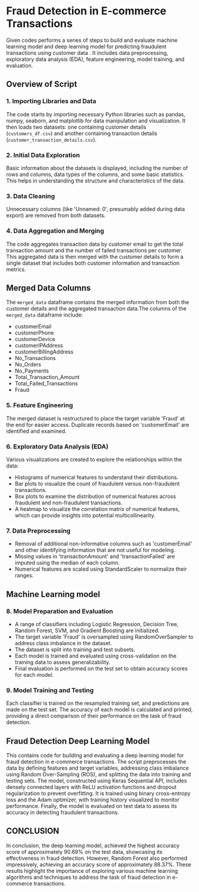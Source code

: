 # Fraud Detection in E-commerce Transactions

Given codes performs a series of steps to build and evaluate machine learning model  and deep learning model for predicting fraudulent transactions using customer data . It includes data preprocessing, exploratory data analysis (EDA), feature engineering, model training, and evaluation. 

## Overview of Script

### 1. Importing Libraries and Data
The code starts by importing necessary Python libraries such as pandas, numpy, seaborn, and matplotlib for data manipulation and visualization. It then loads two datasets: one containing customer details (`customers_df.csv`) and another containing transaction details (`customer_transaction_details.csv`).

### 2. Initial Data Exploration
Basic information about the datasets is displayed, including the number of rows and columns, data types of the columns, and some basic statistics. This helps in understanding the structure and characteristics of the data.

### 3. Data Cleaning
Unnecessary columns (like 'Unnamed: 0', presumably added during data export) are removed from both datasets.

### 4. Data Aggregation and Merging
The code aggregates transaction data by customer email to get the total transaction amount and the number of failed transactions per customer. This aggregated data is then merged with the customer details to form a single dataset that includes both customer information and transaction metrics.

## Merged Data Columns
The `merged_data` dataframe contains the merged information from both the customer details and the aggregated transaction data.The columns of the `merged_data` dataframe include:
- customerEmail
- customerPhone
- customerDevice
- customerIPAddress
- customerBillingAddress
- No_Transactions
- No_Orders
- No_Payments
- Total_Transaction_Amount
- Total_Failed_Transactions
- Fraud

### 5. Feature Engineering
The merged dataset is restructured to place the target variable 'Fraud' at the end for easier access. Duplicate records based on 'customerEmail' are identified and examined.

### 6. Exploratory Data Analysis (EDA)
Various visualizations are created to explore the relationships within the data:
- Histograms of numerical features to understand their distributions.
- Bar plots to visualize the count of fraudulent versus non-fraudulent transactions.
- Box plots to examine the distribution of numerical features across fraudulent and non-fraudulent transactions.
- A heatmap to visualize the correlation matrix of numerical features, which can provide insights into potential multicollinearity.

### 7. Data Preprocessing
- Removal of additional non-informative columns such as 'customerEmail' and other identifying information that are not useful for modeling.
- Missing values in 'transactionAmount' and 'transactionFailed' are imputed using the median of each column.
- Numerical features are scaled using StandardScaler to normalize their ranges.

## Machine Learning model

### 8. Model Preparation and Evaluation
- A range of classifiers including Logistic Regression, Decision Tree, Random Forest, SVM, and Gradient Boosting are initialized.
- The target variable 'Fraud' is oversampled using RandomOverSampler to address class imbalance in the dataset.
- The dataset is split into training and test subsets.
- Each model is trained and evaluated using cross-validation on the training data to assess generalizability.
- Final evaluation is performed on the test set to obtain accuracy scores for each model.

### 9. Model Training and Testing
Each classifier is trained on the resampled training set, and predictions are made on the test set. The accuracy of each model is calculated and printed, providing a direct comparison of their performance on the task of fraud detection.


## Fraud Detection Deep Learning Model

This contains code for building and evaluating a deep learning model for fraud detection in e-commerce transactions. The script preprocesses the data by defining features and target variables, addressing class imbalance using Random Over-Sampling (ROS), and splitting the data into training and testing sets. The model, constructed using Keras Sequential API, includes densely connected layers with ReLU activation functions and dropout regularization to prevent overfitting. It is trained using binary cross-entropy loss and the Adam optimizer, with training history visualized to monitor performance. Finally, the model is evaluated on test data to assess its accuracy in detecting fraudulent transactions.


## CONCLUSION

In conclusion, the deep learning model, achieved the highest accuracy score of approximately 90.69% on the test data, showcasing its effectiveness in fraud detection. However, Random Forest also performed impressively, achieving an accuracy score of approximately 88.37%. These results highlight the importance of exploring various machine learning algorithms and techniques to address the task of fraud detection in e-commerce transactions.


